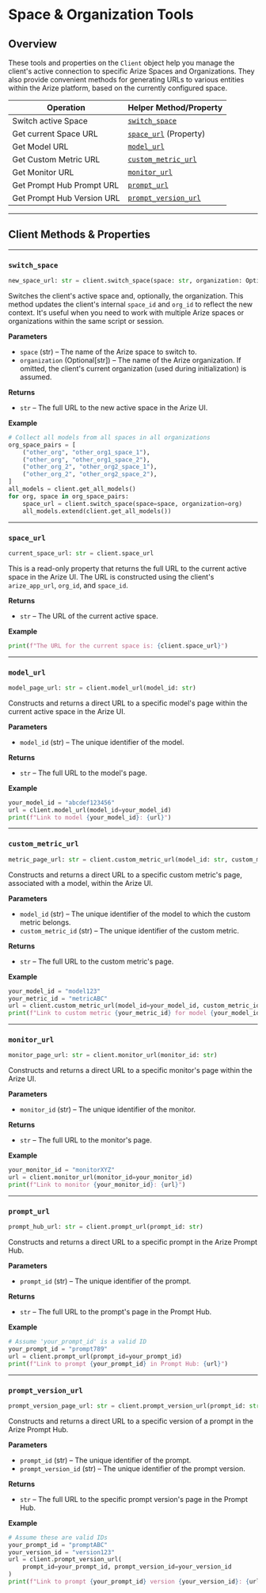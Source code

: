 # Space & Organization Tools

## Overview

These tools and properties on the `Client` object help you manage the client's active connection to specific Arize Spaces and Organizations. They also provide convenient methods for generating URLs to various entities within the Arize platform, based on the currently configured space.

| Operation | Helper Method/Property |
|-----------------------------|-----------------------------|
| Switch active Space | [`switch_space`](#switch_space) |
| Get current Space URL | [`space_url`](#space_url) (Property) |
| Get Model URL | [`model_url`](#model_url) |
| Get Custom Metric URL | [`custom_metric_url`](#custom_metric_url) |
| Get Monitor URL | [`monitor_url`](#monitor_url) |
| Get Prompt Hub Prompt URL | [`prompt_url`](#prompt_url) |
| Get Prompt Hub Version URL | [`prompt_version_url`](#prompt_version_url) |

______________________________________________________________________

## Client Methods & Properties

______________________________________________________________________

### `switch_space`

```python
new_space_url: str = client.switch_space(space: str, organization: Optional[str] = None)
```

Switches the client's active space and, optionally, the organization. This method updates the client's internal `space_id` and `org_id` to reflect the new context. It's useful when you need to work with multiple Arize spaces or organizations within the same script or session.

**Parameters**

- `space` (str) – The name of the Arize space to switch to.
- `organization` (Optional[str]) – The name of the Arize organization. If omitted, the client's current organization (used during initialization) is assumed.

**Returns**

- `str` – The full URL to the new active space in the Arize UI.

**Example**

```python
# Collect all models from all spaces in all organizations
org_space_pairs = [
    ("other_org", "other_org1_space_1"),
    ("other_org", "other_org1_space_2"),
    ("other_org_2", "other_org2_space_1"),
    ("other_org_2", "other_org2_space_2"),
]
all_models = client.get_all_models()
for org, space in org_space_pairs:
    space_url = client.switch_space(space=space, organization=org)
    all_models.extend(client.get_all_models())
```

______________________________________________________________________

### `space_url`

```python
current_space_url: str = client.space_url
```

This is a read-only property that returns the full URL to the current active space in the Arize UI. The URL is constructed using the client's `arize_app_url`, `org_id`, and `space_id`.

**Returns**

- `str` – The URL of the current active space.

**Example**

```python
print(f"The URL for the current space is: {client.space_url}")
```

______________________________________________________________________

### `model_url`

```python
model_page_url: str = client.model_url(model_id: str)
```

Constructs and returns a direct URL to a specific model's page within the current active space in the Arize UI.

**Parameters**

- `model_id` (str) – The unique identifier of the model.

**Returns**

- `str` – The full URL to the model's page.

**Example**

```python
your_model_id = "abcdef123456"
url = client.model_url(model_id=your_model_id)
print(f"Link to model {your_model_id}: {url}")
```

______________________________________________________________________

### `custom_metric_url`

```python
metric_page_url: str = client.custom_metric_url(model_id: str, custom_metric_id: str)
```

Constructs and returns a direct URL to a specific custom metric's page, associated with a model, within the Arize UI.

**Parameters**

- `model_id` (str) – The unique identifier of the model to which the custom metric belongs.
- `custom_metric_id` (str) – The unique identifier of the custom metric.

**Returns**

- `str` – The full URL to the custom metric's page.

**Example**

```python
your_model_id = "model123"
your_metric_id = "metricABC"
url = client.custom_metric_url(model_id=your_model_id, custom_metric_id=your_metric_id)
print(f"Link to custom metric {your_metric_id} for model {your_model_id}: {url}")
```

______________________________________________________________________

### `monitor_url`

```python
monitor_page_url: str = client.monitor_url(monitor_id: str)
```

Constructs and returns a direct URL to a specific monitor's page within the Arize UI.

**Parameters**

- `monitor_id` (str) – The unique identifier of the monitor.

**Returns**

- `str` – The full URL to the monitor's page.

**Example**

```python
your_monitor_id = "monitorXYZ"
url = client.monitor_url(monitor_id=your_monitor_id)
print(f"Link to monitor {your_monitor_id}: {url}")
```

______________________________________________________________________

### `prompt_url`

```python
prompt_hub_url: str = client.prompt_url(prompt_id: str)
```

Constructs and returns a direct URL to a specific prompt in the Arize Prompt Hub.

**Parameters**

- `prompt_id` (str) – The unique identifier of the prompt.

**Returns**

- `str` – The full URL to the prompt's page in the Prompt Hub.

**Example**

```python
# Assume 'your_prompt_id' is a valid ID
your_prompt_id = "prompt789"
url = client.prompt_url(prompt_id=your_prompt_id)
print(f"Link to prompt {your_prompt_id} in Prompt Hub: {url}")
```

______________________________________________________________________

### `prompt_version_url`

```python
prompt_version_page_url: str = client.prompt_version_url(prompt_id: str, prompt_version_id: str)
```

Constructs and returns a direct URL to a specific version of a prompt in the Arize Prompt Hub.

**Parameters**

- `prompt_id` (str) – The unique identifier of the prompt.
- `prompt_version_id` (str) – The unique identifier of the prompt version.

**Returns**

- `str` – The full URL to the specific prompt version's page in the Prompt Hub.

**Example**

```python
# Assume these are valid IDs
your_prompt_id = "promptABC"
your_version_id = "version123"
url = client.prompt_version_url(
    prompt_id=your_prompt_id, prompt_version_id=your_version_id
)
print(f"Link to prompt {your_prompt_id} version {your_version_id}: {url}")
```
